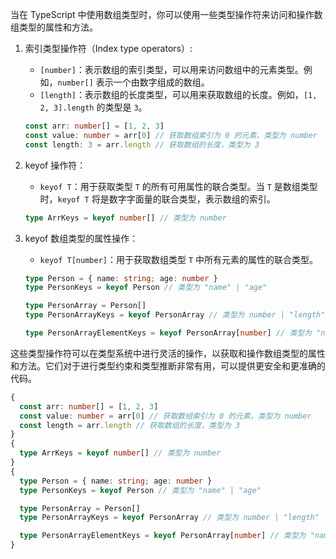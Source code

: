 当在 TypeScript 中使用数组类型时，你可以使用一些类型操作符来访问和操作数组类型的属性和方法。

1. 索引类型操作符（Index type operators）:

   - `[number]`：表示数组的索引类型，可以用来访问数组中的元素类型。例如，`number[]` 表示一个由数字组成的数组。
   - `[length]`：表示数组的长度类型，可以用来获取数组的长度。例如，`[1, 2, 3].length` 的类型是 `3`。

   ```typescript
   const arr: number[] = [1, 2, 3]
   const value: number = arr[0] // 获取数组索引为 0 的元素，类型为 number
   const length: 3 = arr.length // 获取数组的长度，类型为 3
   ```

2. keyof 操作符：

   - `keyof T`：用于获取类型 `T` 的所有可用属性的联合类型。当 `T` 是数组类型时，`keyof T` 将是数字字面量的联合类型，表示数组的索引。

   ```typescript
   type ArrKeys = keyof number[] // 类型为 number
   ```

3. keyof 数组类型的属性操作：

   - `keyof T[number]`：用于获取数组类型 `T` 中所有元素的属性的联合类型。

   ```typescript
   type Person = { name: string; age: number }
   type PersonKeys = keyof Person // 类型为 "name" | "age"

   type PersonArray = Person[]
   type PersonArrayKeys = keyof PersonArray // 类型为 number | "length"

   type PersonArrayElementKeys = keyof PersonArray[number] // 类型为 "name" | "age"
   ```

这些类型操作符可以在类型系统中进行灵活的操作，以获取和操作数组类型的属性和方法。它们对于进行类型约束和类型推断非常有用，可以提供更安全和更准确的代码。

```ts
{
  const arr: number[] = [1, 2, 3]
  const value: number = arr[0] // 获取数组索引为 0 的元素，类型为 number
  const length = arr.length // 获取数组的长度，类型为 3
}
{
  type ArrKeys = keyof number[] // 类型为 number
}
{
  type Person = { name: string; age: number }
  type PersonKeys = keyof Person // 类型为 "name" | "age"

  type PersonArray = Person[]
  type PersonArrayKeys = keyof PersonArray // 类型为 number | "length"

  type PersonArrayElementKeys = keyof PersonArray[number] // 类型为 "name" | "age"
}

```